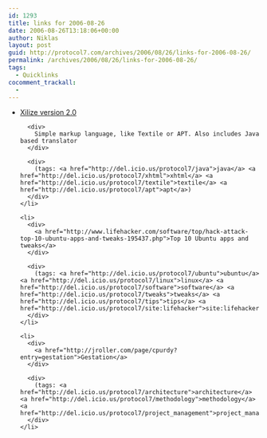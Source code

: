 ```yaml
---
id: 1293
title: links for 2006-08-26
date: 2006-08-26T13:18:06+00:00
author: Niklas
layout: post
guid: http://protocol7.com/archives/2006/08/26/links-for-2006-08-26/
permalink: /archives/2006/08/26/links-for-2006-08-26/
tags:
  - Quicklinks
cocomment_trackall:
  - 
---
```

<div class='microid-42546d1bdf0f6760a7b3fe5ccf83b49a910b7a35'>
  <ul>
    <li>
      <div>
        <a href="http://centeredwork.com/xilize2/">Xilize version 2.0</a>
      </div>
      
      <div>
        Simple markup language, like Textile or APT. Also includes Java based translator
      </div>
      
      <div>
        (tags: <a href="http://del.icio.us/protocol7/java">java</a> <a href="http://del.icio.us/protocol7/xhtml">xhtml</a> <a href="http://del.icio.us/protocol7/textile">textile</a> <a href="http://del.icio.us/protocol7/apt">apt</a>)
      </div>
    </li>
    
    <li>
      <div>
        <a href="http://www.lifehacker.com/software/top/hack-attack-top-10-ubuntu-apps-and-tweaks-195437.php">Top 10 Ubuntu apps and tweaks</a>
      </div>
      
      <div>
        (tags: <a href="http://del.icio.us/protocol7/ubuntu">ubuntu</a> <a href="http://del.icio.us/protocol7/linux">linux</a> <a href="http://del.icio.us/protocol7/software">software</a> <a href="http://del.icio.us/protocol7/tweaks">tweaks</a> <a href="http://del.icio.us/protocol7/tips">tips</a> <a href="http://del.icio.us/protocol7/site:lifehacker">site:lifehacker</a>)
      </div>
    </li>
    
    <li>
      <div>
        <a href="http://jroller.com/page/cpurdy?entry=gestation">Gestation</a>
      </div>
      
      <div>
        (tags: <a href="http://del.icio.us/protocol7/architecture">architecture</a> <a href="http://del.icio.us/protocol7/methodology">methodology</a> <a href="http://del.icio.us/protocol7/project_management">project_management</a>)
      </div>
    </li>
  </ul>
</div>